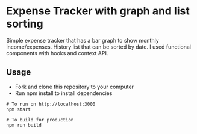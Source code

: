 # Expense Tracker with graph and list sorting

Simple expense tracker that has a bar graph to show monthly income/expenses. History list that can be sorted by date.
I used functional components with hooks and context API.

## Usage

* Fork and clone this repository to your computer
* Run npm install to install dependencies

```
# To run on http://localhost:3000
npm start

# To build for production
npm run build
```